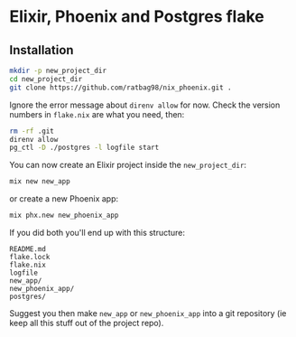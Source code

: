 # Elixir, Phoenix and Postgres flake

## Installation

```bash
mkdir -p new_project_dir
cd new_project_dir
git clone https://github.com/ratbag98/nix_phoenix.git .
```

Ignore the error message about `direnv allow` for now. Check the version
numbers in `flake.nix` are what you need, then:

```bash
rm -rf .git
direnv allow
pg_ctl -D ./postgres -l logfile start

```
You can now create an Elixir project inside the `new_project_dir`:

```bash
mix new new_app
```

or create a new Phoenix app:

```bash
mix phx.new new_phoenix_app
```

If you did both you'll end up with this structure:

```text
README.md
flake.lock
flake.nix
logfile
new_app/
new_phoenix_app/
postgres/
```

Suggest you then make `new_app` or `new_phoenix_app` into a git repository (ie
keep all this stuff out of the project repo).
